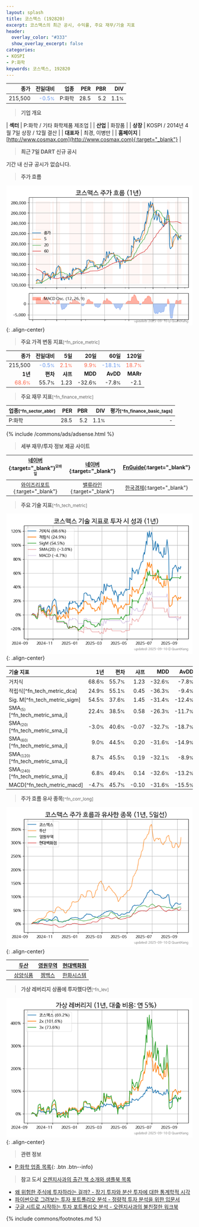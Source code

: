 ```yaml
---
layout: splash
title: 코스맥스 (192820)
excerpt: 코스맥스의 최근 공시, 수익률, 주요 재무/기술 지표
header:
  overlay_color: "#333"
  show_overlay_excerpt: false
categories:
- KOSPI
- P:화학
keywords: 코스맥스, 192820
---
```


| **종가** | **전일대비** | **업종** | **PER** | **PBR** | **DIV** |
| -------: | -----------: | -------: | ------: | ------: | ------: |
| 215,500 | <span style="color: cornflowerblue">-0.5<small>%</small></span> | P:화학 | 28.5 | 5.2 | 1.1<small>%</small> |

<!-- more -->


> **기업 개요**<a id="company"></a>

| <span style="white-space:nowrap;">**섹터**</span> | P:화학 / 기타 화학제품 제조업 |
| <span style="white-space:nowrap;">**산업**</span> | 화장품 |
| <span style="white-space:nowrap;">**상장**</span> | KOSPI / 2014년 4월 7일 상장 / 12월 결산 |
| <span style="white-space:nowrap;">**대표자**</span> | 최경, 이병만 |
| <span style="white-space:nowrap;">**홈페이지**</span> | [http://www.cosmax.com](http://www.cosmax.com){:target="_blank"} |


> **최근 7일 DART 신규 공시**<a id="dart"></a>

기간 내 신규 공시가 없습니다.


> **주가 흐름**<a id="price"></a>

![192820](/stock/images/192820.png){: .align-center}


> **주요 가격 변동 지표**<small>[^fn_price_metric]</small>

| **종가** | **전일대비** | **5일** | **20일** | **60일** | **120일** |
| -------: | -----------: | ------: | -------: | -------: | --------: |
| 215,500 | <span style="color: cornflowerblue">-0.5<small>%</small></span> | <span style="color: tomato">2.1<small>%</small></span> | <span style="color: tomato">9.9<small>%</small></span> | <span style="color: cornflowerblue">-18.1<small>%</small></span> | <span style="color: tomato">18.7<small>%</small></span> |
| **1년** | **편차** | **샤프** | **MDD** | **AvDD** | **MARr** |
| <span style="color: tomato">68.6<small>%</small></span> | 55.7<small>%</small> | 1.23 | -32.6<small>%</small> | -7.8<small>%</small> | -2.1 |


> **주요 재무 지표**<small>[^fn_finance_metric]</small>

| **업종**<small>[^fn_sector_abbr]</small> | **PER** | **PBR** | **DIV** | **평가**<small>[^fn_finance_basic_tags]</small> |
| :--------------------------------------- | ------: | ------: | ------: | ----------------------------------------------: |
| P:화학 | 28.5 | 5.2 | 1.1<small>%</small> | - |



{% include /commons/ads/adsense.html %}

> **세부 재무/투자 정보 제공 사이트**

| [네이버](https://m.stock.naver.com/domestic/stock/192820/finance/summary){:target="_blank"}<sup><small>모바일</small></sup> | [네이버](https://finance.naver.com/item/coinfo.naver?code=192820){:target="_blank"} | [FnGuide](https://comp.fnguide.com/SVO2/ASP/SVD_Invest.asp?gicode=A192820&MenuYn=Y){:target="_blank"} |
| :---: | :---: | :---: |
| [와이즈리포트](https://comp.wisereport.co.kr/company/c1040001.aspx?cmp_cd=192820){:target="_blank"} | [밸류라인](https://www.valueline.co.kr/finance/summary/192820){:target="_blank"} | [한국경제](https://markets.hankyung.com/stock/192820/financial-summary){:target="_blank"} |


> **주요 기술 지표**<small>[^fn_tech_metric]</small>


![192820](/stock/images/192820_tech.png){: .align-center}

| **기술 지표** | **1년** | **편차** | **샤프** | **MDD** | **AvDD** |
| :------------ | ------: | -----------: | -------: | ------: | -------: |
| 거치식 | 68.6<small>%</small> | 55.7<small>%</small> | 1.23 | -32.6<small>%</small> | -7.8<small>%</small> |
| 적립식[^fn_tech_metric_dca] | 24.9<small>%</small> | 55.1<small>%</small> | 0.45 | -36.3<small>%</small> | -9.4<small>%</small> |
| Sig. M[^fn_tech_metric_sigm] | 54.5<small>%</small> | 37.6<small>%</small> | 1.45 | -31.4<small>%</small> | -12.4<small>%</small> |
| SMA<small><sub>(5)</sub></small>[^fn_tech_metric_sma_i] | 22.4<small>%</small> | 38.5<small>%</small> | 0.58 | -26.3<small>%</small> | -11.7<small>%</small> |
| SMA<small><sub>(20)</sub></small>[^fn_tech_metric_sma_i] | -3.0<small>%</small> | 40.6<small>%</small> | -0.07 | -32.7<small>%</small> | -18.7<small>%</small> |
| SMA<small><sub>(60)</sub></small>[^fn_tech_metric_sma_i] | 9.0<small>%</small> | 44.5<small>%</small> | 0.20 | -31.6<small>%</small> | -14.9<small>%</small> |
| SMA<small><sub>(120)</sub></small>[^fn_tech_metric_sma_i] | 8.7<small>%</small> | 45.5<small>%</small> | 0.19 | -32.1<small>%</small> | -8.9<small>%</small> |
| SMA<small><sub>(240)</sub></small>[^fn_tech_metric_sma_i] | 6.8<small>%</small> | 49.4<small>%</small> | 0.14 | -32.6<small>%</small> | -13.2<small>%</small> |
| MACD[^fn_tech_metric_macd] | -4.7<small>%</small> | 45.7<small>%</small> | -0.10 | -31.6<small>%</small> | -15.5<small>%</small> |


> **주가 흐름 유사 종목**<a id="corr"></a><small>[^fn_corr_long]</small>

![192820](/stock/images/192820_corr.png){: .align-center}

|       | [두산](/000150/) | [영원무역](/111770/) | [현대백화점](/069960/) |
| :---: | :------------------------------------: | :------------------------------------: | :------------------------------------: |
|       | [삼양식품](/003230/) | [젬백스](/082270/) | [한화시스템](/272210/) |


> **가상 레버리지 상품에 투자했다면**<a id="2x"></a><small>[^fn_lev]</small>

![192820](/stock/images/192820_2x.png){: .align-center}


> **관련 정보**

- [P:화학 업종 목록](/stats/sector/kospi_업종_화학_종목/){: .btn .btn--info}

> **참고 도서** [오렌지사과의 출간 책 소개와 샘플북 목록](https://kongdori.tistory.com/691)

- [왜 위험한 주식에 투자하라는 걸까? - 장기 투자와 분산 투자에 대한 통계학적 시각](https://kongdori.tistory.com/421)
- [파이썬으로 그려보는 투자 포트폴리오 분석  - 정량적 투자 분석을 위한 입문서](https://kongdori.tistory.com/643)
- [구글 시트로 시작하는 투자 포트폴리오 분석 - 오렌지사과의 불친절한 워크북](https://kongdori.tistory.com/449)


{% include commons/footnotes.md %}